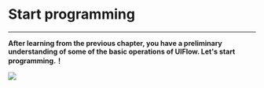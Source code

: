 # Start programming
___________________________________
__After learning from the previous chapter, you have a preliminary understanding of some of the basic operations of UIFlow. Let's start programming.！__

<img src="/image/Poster/Hello.JPG"/>